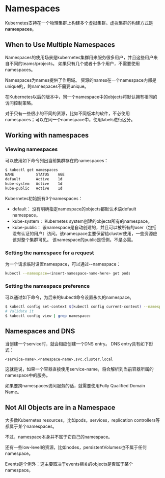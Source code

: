 # Namespaces
Kubernetes支持在一个物理集群上构建多个虚拟集群。虚拟集群的构建方式是**namespaces**。

## When to Use Multiple Namespaces
Namespaces的使用场景是kubernetes集群用来服务很多用户，并且这些用户来自不同的teams/projects。
如果只有几个或者十多个用户，不需要使用namespaces。

Namespaces为names提供了作用域。
资源的names在一个namespace内部是unique的，跨namespaces不需要unique。

在Kubernetes以后的版本中，同一个namespace中的objects将默认拥有相同的访问控制策略。

对于只有一些很小的不同的资源，比如不同版本的软件，不必使用namespaces；可以在同一个namespace中，使用labels进行区分。

## Working with namespaces

### Viewing namespaces
可以使用如下命令列出当前集群存在的namespaces：
``` sh
$ kubectl get namespaces
NAME          STATUS    AGE
default       Active    1d
kube-system   Active    1d
kube-public   Active    1d
```

Kubernetes初始拥有3个namespaces：
* default： 没有明确指定namespace的objects都默认术语default namespace。
* kube-system： Kubernetes system创建的objects所有的namespace。
* kube-public： 该namespace是自动创建的，并且可以被所有的user（包括没有认证的用户）访问。该namespace主要保留给cluster使用，一些资源应该对整个集群可见。 该namespace的public是惯例，不是必需。

### Setting the namespace for a request
为一个请求临时设置namespace，可以通过--namespace：
```sh
kubectl --namespace=<insert-namespace-name-here> get pods
```

### Setting the namespace preference
可以通过如下命令，为后来的kubectl命令设置永久的namespace。
```sh
$ kubectl config set-context $(kubectl config current-context) --namespace=<insert-namespace-name-here>
# Validate it
$ kubectl config view | grep namespace:
```

## Namespaces and DNS
当创建一个service时，就会相应创建一个DNS entry。
DNS entry具有如下形式：
```
<service-name>.<namespace-name>.svc.cluster.local
```
这就是说，如果一个容器直接使用service-name，将会解析到当前容器所属的namespace中的服务。

如果要跨namespaces访问服务的话，就需要使用Fully Qualified Domain Name。

## Not All Objects are in a Namespace
大多数Kubernetes resources，比如pods，services，replication controllers等都属于某个namespaces。

不过，namespace本身并不属于它自己的namespace。

还有一些low-level的资源，比如nodes，persistentVolumes也不属于任何namespace。

Events是个例外：这主要取决于events相关的objects是否属于某个namespace。


